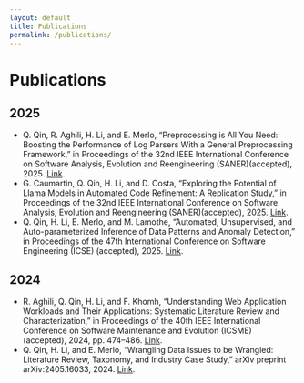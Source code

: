 ```yaml
---
layout: default
title: Publications
permalink: /publications/
---
```

# Publications

## 2025

- Q. Qin, R. Aghili, H. Li, and E. Merlo, “Preprocessing is All You Need: Boosting the Performance of Log Parsers With a General Preprocessing Framework,” in Proceedings of the 32nd IEEE International Conference on Software Analysis, Evolution and Reengineering (SANER)(accepted), 2025. [Link](https://arxiv.org/abs/2412.05254).
- G. Caumartin, Q. Qin, H. Li, and D. Costa, “Exploring the Potential of Llama Models in Automated Code Refinement: A Replication Study,” in Proceedings of the 32nd IEEE International Conference on Software Analysis, Evolution and Reengineering (SANER)(accepted), 2025. [Link](https://arxiv.org/abs/2412.02789).
- Q. Qin, H. Li, E. Merlo, and M. Lamothe, “Automated, Unsupervised, and Auto-parameterized Inference of Data Patterns and Anomaly Detection,” in Proceedings of the 47th International Conference on Software Engineering (ICSE) (accepted), 2025. [Link](https://arxiv.org/abs/2412.05240).

## 2024
- R. Aghili, Q. Qin, H. Li, and F. Khomh, “Understanding Web Application Workloads and Their Applications: Systematic Literature Review and Characterization,” in Proceedings of the 40th IEEE International Conference on Software Maintenance and Evolution (ICSME) (accepted), 2024, pp. 474–486. [Link](https://ieeexplore.ieee.org/abstract/document/10795077).
- Q. Qin, H. Li, and E. Merlo, “Wrangling Data Issues to be Wrangled: Literature Review, Taxonomy, and Industry Case Study,” arXiv preprint arXiv:2405.16033, 2024. [Link](https://arxiv.org/abs/2405.16033).

